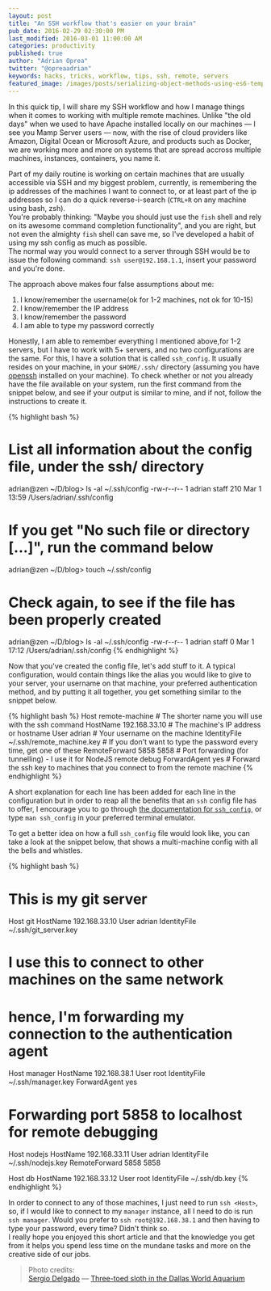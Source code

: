 ```yaml
---
layout: post
title: "An SSH workflow that's easier on your brain"
pub_date: 2016-02-29 02:30:00 PM
last_modified: 2016-03-01 11:00:00 AM
categories: productivity
published: true
author: "Adrian Oprea"
twitter: "@opreaadrian"
keywords: hacks, tricks, workflow, tips, ssh, remote, servers
featured_image: /images/posts/serializing-object-methods-using-es6-template-strings-and-eval/post.jpg
---
```


In this quick tip, I will share my SSH workflow and how I manage things
when it comes to working with multiple remote machines.
Unlike "the old days" when we used to have Apache installed locally on our
machines &mdash; I see you Mamp Server users &mdash; now, with the rise of cloud
providers like Amazon, Digital Ocean or Microsoft Azure, and  products such as
Docker, we are working more and more on systems that are spread accross multiple
machines, instances, containers, you name it.

Part of my daily routine is working on certain machines that are usually
accessible via SSH and my biggest problem, currently, is remembering the ip
addresses of the machines I want to connect to, or at
least part of the ip addresses so I can do a quick reverse-i-search
(`CTRL+R` on any machine using bash, zsh).  
You're probably thinking: "Maybe you should just use the `fish` shell and rely
on its awesome command completion functionality", and you are right, but not
even the almighty `fish` shell can save me, so I've developed a habit of using my
ssh config as much as possible.  
The normal way you would connect to a server through SSH would be to issue the
following command: `ssh user@192.168.1.1`, insert your password and you're done.  

The approach above makes four false assumptions about me:

1. I know/remember the username(ok for 1-2 machines, not ok for 10-15)
2. I know/remember the IP address
3. I know/remember the password
4. I am able to type my password correctly

Honestly, I am able to remember everything I mentioned above,for 1-2 servers,
but I have to work with 5+ servers, and no two configurations
are the same. For this, I have a solution that is called `ssh_config`.
It usually resides on your machine, in your `$HOME/.ssh/` directory
(assuming you have [openssh](http://www.openssh.com/) installed on your machine).
To check whether or not you already have the file available on your system, run
the first command from the snippet below, and see if your output is similar to mine,
and if not, follow the instructions to create it.

{% highlight bash %}
# List all information about the config file, under the ssh/ directory
adrian@zen ~/D/blog> ls -al ~/.ssh/config
-rw-r--r--  1 adrian  staff  210 Mar  1 13:59 /Users/adrian/.ssh/config

# If you get "No such file or directory [...]", run the command below
adrian@zen ~/D/blog> touch ~/.ssh/config

# Check again, to see if the file has been properly created
adrian@zen ~/D/blog> ls -al ~/.ssh/config
-rw-r--r--  1 adrian  staff  0 Mar  1 17:12 /Users/adrian/.ssh/config
{% endhighlight %}

Now that you've created the config file, let's add stuff to it. A typical
configuration, would contain things like the alias you would like to give to
your server, your username on that machine, your preferred authentication
method, and by putting it all together, you get something similar to the snippet
below.

{% highlight bash %}
Host remote-machine                       # The shorter name you will use with the ssh command
  HostName 192.168.33.10                  # The machine's IP address or hostname
  User adrian                             # Your username on the machine
  IdentityFile ~/.ssh/remote_machine.key  # If you don't want to type the password every time, get one of these
  RemoteForward 5858 5858                 # Port forwarding (for tunnelling) - I use it for NodeJS remote debug
  ForwardAgent yes                        # Forward the ssh key to machines that you connect to from the remote machine
{% endhighlight %}

A short explanation for each line has been added for each line in the
configuration but in order to reap all the benefits that an `ssh` config file
has to offer, I encourage you to go through
[the documentation for `ssh_config`](http://www.openbsd.org/cgi-bin/man.cgi/OpenBSD-current/man5/ssh_config.5),
or type `man ssh_config` in your preferred terminal emulator.

To get a better idea on how a full `ssh_config` file would look like, you can
take a look at the snippet below, that shows a multi-machine config with all
the bells and whistles.

{% highlight bash %}
# This is my git server
Host git
  HostName 192.168.33.10
  User adrian
  IdentityFile ~/.ssh/git_server.key

# I use this to connect to other machines on the same network
# hence, I'm forwarding my connection to the authentication agent
Host manager
  HostName 192.168.38.1
  User root
  IdentityFile ~/.ssh/manager.key
  ForwardAgent yes

# Forwarding port 5858 to localhost for remote debugging  
Host nodejs
  HostName 192.168.33.11
  User adrian
  IdentityFile ~/.ssh/nodejs.key
  RemoteForward 5858 5858
  
Host db
  HostName 192.168.33.12
  User root
  IdentityFile ~/.ssh/db.key
{% endhighlight %}

In order to connect to any of those machines, I just need to run `ssh <Host>`, so,
if I would like to connect to my `manager` instance, all I need to do is run
`ssh manager`. Would you prefer to `ssh root@192.168.38.1` and then having
to type your password, every time? Didn't think so.  
I really hope you enjoyed this short article and that the knowledge you get from
it helps you spend less time on the mundane tasks and more on the creative side
of our jobs.

> Photo credits:  
> [Sergio Delgado](https://www.flickr.com/photos/sdelgado) &mdash; [Three-toed sloth in the Dallas World Aquarium](https://en.wikipedia.org/wiki/Sloth)
